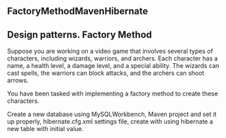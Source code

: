 ## FactoryMethodMavenHibernate
## Design patterns. Factory Method
Suppose you are working on a video game that involves several types of characters, including wizards, warriors, and archers.
Each character has a name, a health level, a damage level, and a special ability.
The wizards can cast spells, the warriors can block attacks, and the archers can shoot arrows.

You have been tasked with implementing a factory method to create these characters.

Create a new database using MySQLWorkbench, Maven project and set it up properly, hibernate.cfg.xml settings file, create with using hibernate a new table with initial value.
